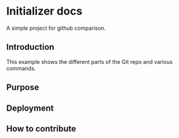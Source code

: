 # Initializer docs

A simple project for github comparison.

## Introduction
This example shows the different parts of the Git repo and various commands.

## Purpose

## Deployment

## How to contribute